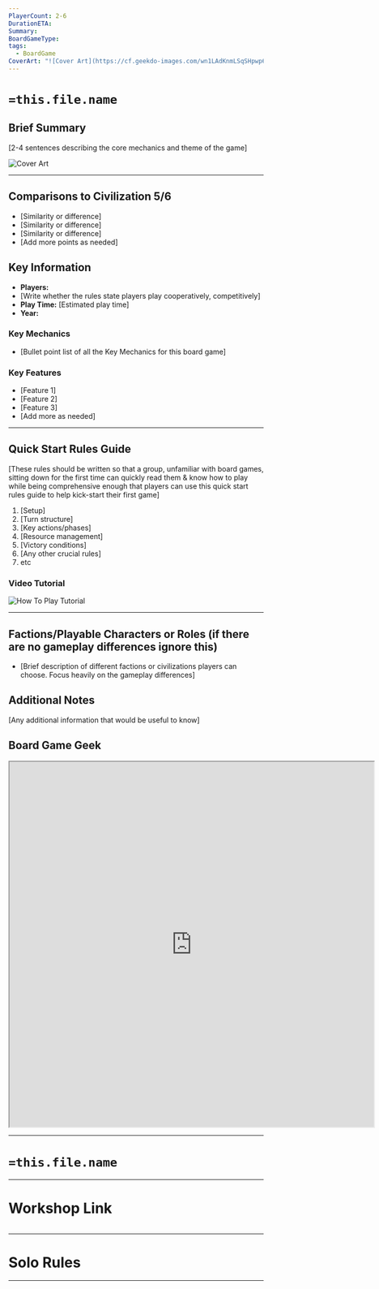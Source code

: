 ```yaml
---
PlayerCount: 2-6
DurationETA: 
Summary: 
BoardGameType: 
tags:
  - BoardGame
CoverArt: "![Cover Art](https://cf.geekdo-images.com/wn1LAdKnmLSqSHpwp69_pA__imagepage/img/LgduMUTyAF46_SA5_K3ALhDjwBo=/fit-in/900x600/filters:no_upscale():strip_icc()/pic1248093.jpg)"
---
```


# `=this.file.name`

## Brief Summary
[2-4 sentences describing the core mechanics and theme of the game]

![Cover Art](https://cf.geekdo-images.com/wn1LAdKnmLSqSHpwp69_pA__imagepage/img/LgduMUTyAF46_SA5_K3ALhDjwBo=/fit-in/900x600/filters:no_upscale():strip_icc()/pic1248093.jpg)

---
## Comparisons to Civilization 5/6
- [Similarity or difference]
- [Similarity or difference]
- [Similarity or difference]
- [Add more points as needed]

## Key Information
- **Players:** 
- [Write whether the rules state players play cooperatively, competitively]
- **Play Time:** [Estimated play time]
- **Year:** 

### Key Mechanics
- [Bullet point list of all the Key Mechanics for this board game]

### Key Features
- [Feature 1]
- [Feature 2]
- [Feature 3]
- [Add more as needed]

---
## Quick Start Rules Guide
[These rules should be written so that a group, unfamiliar with board games, sitting down for the first time can quickly read them & know how to play while being comprehensive enough that players can use this quick start rules guide to help kick-start their first game]
1. [Setup]
2. [Turn structure]
3. [Key actions/phases]
4. [Resource management]
5. [Victory conditions]
6. [Any other crucial rules]
7. etc

### Video Tutorial
![How To Play Tutorial]()

---
## Factions/Playable Characters or Roles (if there are no gameplay differences ignore this)
- [Brief description of different factions or civilizations players can choose. Focus heavily on the gameplay differences]

## Additional Notes
[Any additional information that would be useful to know]

## Board Game Geek
<iframe src="https://boardgamegeek.com/boardgame/3284/star-wars-epic-duels"width=720 height=720></iframe>

---
# `=this.file.name`


---
# Workshop Link

![]()

---

# Solo Rules


---
